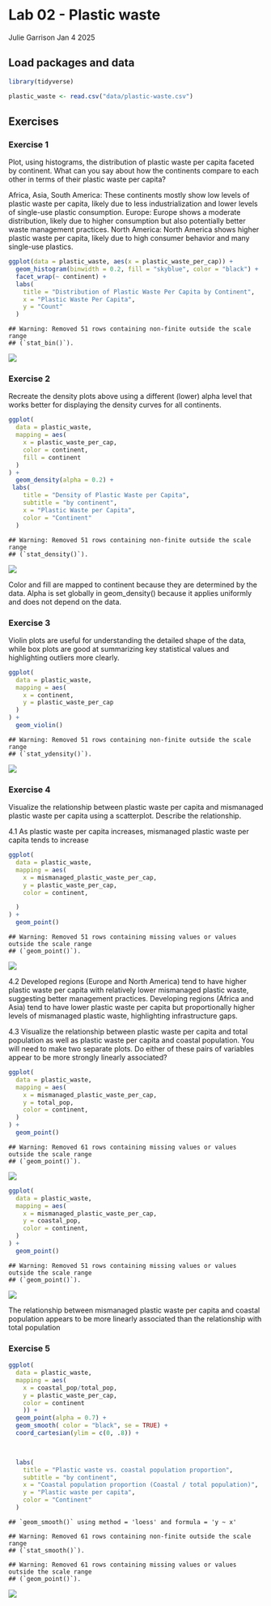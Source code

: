 Lab 02 - Plastic waste
================
Julie Garrison
Jan 4 2025

## Load packages and data

``` r
library(tidyverse) 
```

``` r
plastic_waste <- read.csv("data/plastic-waste.csv")
```

## Exercises

### Exercise 1

Plot, using histograms, the distribution of plastic waste per capita
faceted by continent. What can you say about how the continents compare
to each other in terms of their plastic waste per capita?

Africa, Asia, South America: These continents mostly show low levels of
plastic waste per capita, likely due to less industrialization and lower
levels of single-use plastic consumption. Europe: Europe shows a
moderate distribution, likely due to higher consumption but also
potentially better waste management practices. North America: North
America shows higher plastic waste per capita, likely due to high
consumer behavior and many single-use plastics.

``` r
ggplot(data = plastic_waste, aes(x = plastic_waste_per_cap)) +
  geom_histogram(binwidth = 0.2, fill = "skyblue", color = "black") +
  facet_wrap(~ continent) +
  labs(
    title = "Distribution of Plastic Waste Per Capita by Continent",
    x = "Plastic Waste Per Capita",
    y = "Count"
  )
```

    ## Warning: Removed 51 rows containing non-finite outside the scale range
    ## (`stat_bin()`).

![](lab-02_files/figure-gfm/plastic-waste-continent-1.png)<!-- -->

### Exercise 2

Recreate the density plots above using a different (lower) alpha level
that works better for displaying the density curves for all continents.

``` r
ggplot(
  data = plastic_waste,
  mapping = aes(
    x = plastic_waste_per_cap,
    color = continent,
    fill = continent
  )
) +
  geom_density(alpha = 0.2) +
 labs(
    title = "Density of Plastic Waste per Capita",
    subtitle = "by continent",
    x = "Plastic Waste per Capita",
    color = "Continent"
  )
```

    ## Warning: Removed 51 rows containing non-finite outside the scale range
    ## (`stat_density()`).

![](lab-02_files/figure-gfm/plastic-waste-density-1.png)<!-- -->

Color and fill are mapped to continent because they are determined by
the data. Alpha is set globally in geom_density() because it applies
uniformly and does not depend on the data.

### Exercise 3

Violin plots are useful for understanding the detailed shape of the
data, while box plots are good at summarizing key statistical values and
highlighting outliers more clearly.

``` r
ggplot(
  data = plastic_waste,
  mapping = aes(
    x = continent,
    y = plastic_waste_per_cap
  )
) +
  geom_violin()
```

    ## Warning: Removed 51 rows containing non-finite outside the scale range
    ## (`stat_ydensity()`).

![](lab-02_files/figure-gfm/plastic-waste-violin-1.png)<!-- -->

### Exercise 4

Visualize the relationship between plastic waste per capita and
mismanaged plastic waste per capita using a scatterplot. Describe the
relationship.

4.1 As plastic waste per capita increases, mismanaged plastic waste per
capita tends to increase

``` r
ggplot(
  data = plastic_waste,
  mapping = aes(
    x = mismanaged_plastic_waste_per_cap,
    y = plastic_waste_per_cap,
    color = continent,

  )
) +
  geom_point()
```

    ## Warning: Removed 51 rows containing missing values or values outside the scale range
    ## (`geom_point()`).

![](lab-02_files/figure-gfm/plastic-waste-mismanaged-1.png)<!-- -->

4.2 Developed regions (Europe and North America) tend to have higher
plastic waste per capita with relatively lower mismanaged plastic waste,
suggesting better management practices. Developing regions (Africa and
Asia) tend to have lower plastic waste per capita but proportionally
higher levels of mismanaged plastic waste, highlighting infrastructure
gaps.

4.3 Visualize the relationship between plastic waste per capita and
total population as well as plastic waste per capita and coastal
population. You will need to make two separate plots. Do either of these
pairs of variables appear to be more strongly linearly associated?

``` r
ggplot(
  data = plastic_waste,
  mapping = aes(
    x = mismanaged_plastic_waste_per_cap,
    y = total_pop,
    color = continent,
  )
) +
  geom_point()
```

    ## Warning: Removed 61 rows containing missing values or values outside the scale range
    ## (`geom_point()`).

![](lab-02_files/figure-gfm/plastic-waste-mismanaged-by-pop-1.png)<!-- -->

``` r
ggplot(
  data = plastic_waste,
  mapping = aes(
    x = mismanaged_plastic_waste_per_cap,
    y = coastal_pop,
    color = continent,
  )
) +
  geom_point()
```

    ## Warning: Removed 51 rows containing missing values or values outside the scale range
    ## (`geom_point()`).

![](lab-02_files/figure-gfm/plastic-waste-mismanaged-by-pop-2.png)<!-- -->

The relationship between mismanaged plastic waste per capita and coastal
population appears to be more linearly associated than the relationship
with total population

### Exercise 5

``` r
ggplot(
  data = plastic_waste, 
  mapping = aes(
    x = coastal_pop/total_pop, 
    y = plastic_waste_per_cap, 
    color = continent
    )) +
  geom_point(alpha = 0.7) +
  geom_smooth( color = "black", se = TRUE) +
  coord_cartesian(ylim = c(0, .8)) +

  

  labs(
    title = "Plastic waste vs. coastal population proportion",
    subtitle = "by continent",
    x = "Coastal population proportion (Coastal / total population)",
    y = "Plastic waste per capita",
    color = "Continent"
  )
```

    ## `geom_smooth()` using method = 'loess' and formula = 'y ~ x'

    ## Warning: Removed 61 rows containing non-finite outside the scale range
    ## (`stat_smooth()`).

    ## Warning: Removed 61 rows containing missing values or values outside the scale range
    ## (`geom_point()`).

![](lab-02_files/figure-gfm/recreate-viz-1.png)<!-- -->
